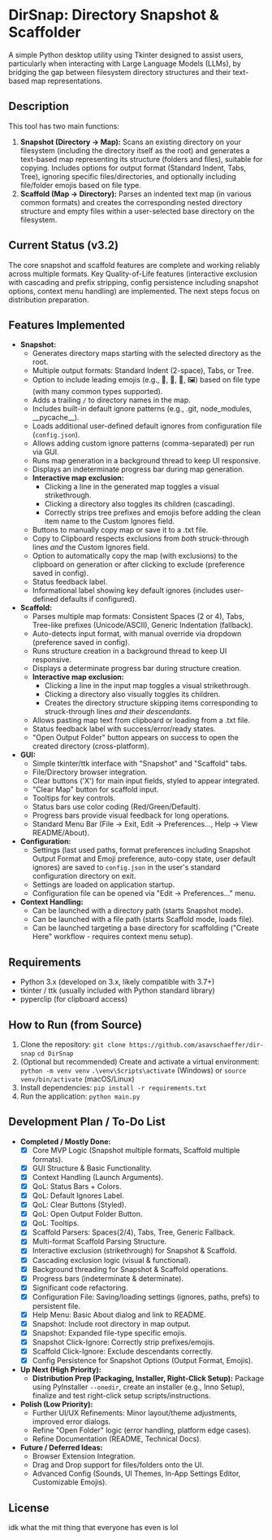 # DirSnap: Directory Snapshot & Scaffolder

A simple Python desktop utility using Tkinter designed to assist users, particularly when interacting with Large Language Models (LLMs), by bridging the gap between filesystem directory structures and their text-based map representations.

## Description

This tool has two main functions:

1.  **Snapshot (Directory -> Map):** Scans an existing directory on your filesystem (including the directory itself as the root) and generates a text-based map representing its structure (folders and files), suitable for copying. Includes options for output format (Standard Indent, Tabs, Tree), ignoring specific files/directories, and optionally including file/folder emojis based on file type.
2.  **Scaffold (Map -> Directory):** Parses an indented text map (in various common formats) and creates the corresponding nested directory structure and empty files within a user-selected base directory on the filesystem.

## Current Status (v3.2)

The core snapshot and scaffold features are complete and working reliably across multiple formats. Key Quality-of-Life features (interactive exclusion with cascading and prefix stripping, config persistence including snapshot options, context menu handling) are implemented. The next steps focus on distribution preparation.

## Features Implemented

- **Snapshot:**
  - Generates directory maps starting with the selected directory as the root.
  - Multiple output formats: Standard Indent (2-space), Tabs, or Tree.
  * Option to include leading emojis (e.g., 📁, 🐍, 📄, 🖼️) based on file type (with many common types supported).
  * Adds a trailing `/` to directory names in the map.
  - Includes built-in default ignore patterns (e.g., .git, node_modules, \_\_pycache\_\_).
  - Loads additional user-defined default ignores from configuration file (`config.json`).
  - Allows adding custom ignore patterns (comma-separated) per run via GUI.
  - Runs map generation in a background thread to keep UI responsive.
  - Displays an indeterminate progress bar during map generation.
  - **Interactive map exclusion:**
    - Clicking a line in the generated map toggles a visual strikethrough.
    - Clicking a directory also toggles its children (cascading).
    * Correctly strips tree prefixes and emojis before adding the clean item name to the Custom Ignores field.
  - Buttons to manually copy map or save it to a .txt file.
  - Copy to Clipboard respects exclusions from _both_ struck-through lines _and_ the Custom Ignores field.
  - Option to automatically copy the map (with exclusions) to the clipboard on generation or after clicking to exclude (preference saved in config).
  - Status feedback label.
  - Informational label showing key default ignores (includes user-defined defaults if configured).
- **Scaffold:**
  - Parses multiple map formats: Consistent Spaces (2 or 4), Tabs, Tree-like prefixes (Unicode/ASCII), Generic Indentation (fallback).
  - Auto-detects input format, with manual override via dropdown (preference saved in config).
  - Runs structure creation in a background thread to keep UI responsive.
  - Displays a determinate progress bar during structure creation.
  - **Interactive map exclusion:**
    - Clicking a line in the input map toggles a visual strikethrough.
    - Clicking a directory also visually toggles its children.
    * Creates the directory structure skipping items corresponding to struck-through lines _and their descendants_.
  - Allows pasting map text from clipboard or loading from a .txt file.
  - Status feedback label with success/error/ready states.
  - "Open Output Folder" button appears on success to open the created directory (cross-platform).
- **GUI:**
  - Simple tkinter/ttk interface with "Snapshot" and "Scaffold" tabs.
  - File/Directory browser integration.
  - Clear buttons ('X') for main input fields, styled to appear integrated.
  - "Clear Map" button for scaffold input.
  - Tooltips for key controls.
  - Status bars use color coding (Red/Green/Default).
  - Progress bars provide visual feedback for long operations.
  - Standard Menu Bar (File -> Exit, Edit -> Preferences..., Help -> View README/About).
- **Configuration:**
  - Settings (last used paths, format preferences including Snapshot Output Format and Emoji preference, auto-copy state, user default ignores) are saved to `config.json` in the user's standard configuration directory on exit.
  - Settings are loaded on application startup.
  - Configuration file can be opened via "Edit -> Preferences..." menu.
- **Context Handling:**
  - Can be launched with a directory path (starts Snapshot mode).
  - Can be launched with a file path (starts Scaffold mode, loads file).
  - Can be launched targeting a base directory for scaffolding ("Create Here" workflow - requires context menu setup).

## Requirements

- Python 3.x (developed on 3.x, likely compatible with 3.7+)
- tkinter / ttk (usually included with Python standard library)
- pyperclip (for clipboard access)

## How to Run (from Source)

1.  Clone the repository:
    `git clone https://github.com/asavschaeffer/dir-snap`
    `cd DirSnap`
2.  (Optional but recommended) Create and activate a virtual environment:
    `python -m venv venv`
    `.\venv\Scripts\activate` (Windows) or `source venv/bin/activate` (macOS/Linux)
3.  Install dependencies:
    `pip install -r requirements.txt`
4.  Run the application:
    `python main.py`

## Development Plan / To-Do List

- **Completed / Mostly Done:**
  - [x] Core MVP Logic (Snapshot multiple formats, Scaffold multiple formats).
  - [x] GUI Structure & Basic Functionality.
  - [x] Context Handling (Launch Arguments).
  - [x] QoL: Status Bars + Colors.
  - [x] QoL: Default Ignores Label.
  - [x] QoL: Clear Buttons (Styled).
  - [x] QoL: Open Output Folder Button.
  - [x] QoL: Tooltips.
  - [x] Scaffold Parsers: Spaces(2/4), Tabs, Tree, Generic Fallback.
  - [x] Multi-format Scaffold Parsing Structure.
  - [x] Interactive exclusion (strikethrough) for Snapshot & Scaffold.
  - [x] Cascading exclusion logic (visual & functional).
  - [x] Background threading for Snapshot & Scaffold operations.
  - [x] Progress bars (indeterminate & determinate).
  - [x] Significant code refactoring.
  - [x] Configuration File: Saving/loading settings (ignores, paths, prefs) to persistent file.
  - [x] Help Menu: Basic About dialog and link to README.
  - [x] Snapshot: Include root directory in map output.
  - [x] Snapshot: Expanded file-type specific emojis.
  - [x] Snapshot Click-Ignore: Correctly strip prefixes/emojis.
  - [x] Scaffold Click-Ignore: Exclude descendants correctly.
  - [x] Config Persistence for Snapshot Options (Output Format, Emojis).
- **Up Next (High Priority):**
  - **Distribution Prep (Packaging, Installer, Right-Click Setup):** Package using PyInstaller `--onedir`, create an installer (e.g., Inno Setup), finalize and test right-click setup scripts/instructions.
- **Polish (Low Priority):**
  - Further UI/UX Refinements: Minor layout/theme adjustments, improved error dialogs.
  - Refine "Open Folder" logic (error handling, platform edge cases).
  - Refine Documentation (README, Technical Docs).
- **Future / Deferred Ideas:**
  - Browser Extension Integration.
  - Drag and Drop support for files/folders onto the UI.
  - Advanced Config (Sounds, UI Themes, In-App Settings Editor, Customizable Emojis).

## License

idk what the mit thing that everyone has even is lol
